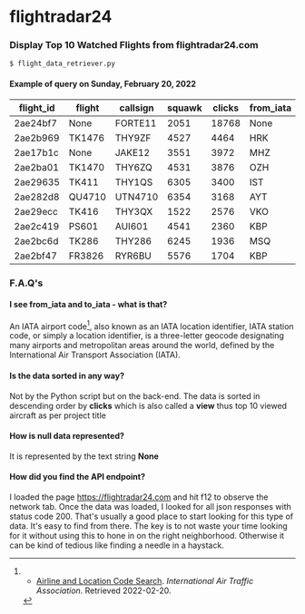 # flightradar24 #
### Display Top 10 Watched Flights from flightradar24.com
```
$ flight_data_retriever.py
```
#### Example of query on Sunday, February 20, 2022

| flight_id | flight | callsign | squawk | clicks | from_iata | from_city | to_iata | to_city |
| --------- | ------ | -------- | ------ | ------ | --------- | --------- | ------- | ------- |
2ae24bf7 | None | FORTE11 | 2051 | 18768 | None | None | None | None
2ae2b969 | TK1476 | THY9ZF | 4527 | 4464 | HRK | Kharkiv | IST | Istanbul
2ae17b1c | None | JAKE12 | 3551 | 3972 | MHZ | Mildenhall | None | None
2ae2ba01 | TK1470 | THY6ZQ | 4531 | 3876 | OZH | Zaporizhzhia | IST | Istanbul
2ae29635 | TK411 | THY1QS | 6305 | 3400 | IST | Istanbul | VKO | Moscow
2ae282d8 | QU4710 | UTN4710 | 6354 | 3168 | AYT | Antalya | KBP | Kyiv
2ae29ecc | TK416 | THY3QX | 1522 | 2576 | VKO | Moscow | IST | Istanbul
2ae2c419 | PS601 | AUI601 | 4541 | 2360 | KBP | Kyiv | GYD | Baku
2ae2bc6d | TK286 | THY286 | 6245 | 1936 | MSQ | Minsk | IST | Istanbul
2ae2bf47 | FR3826 | RYR6BU | 5576 | 1704 | KBP | Kyiv | NAP | Naples


### F.A.Q's
#### I see from_iata and to_iata - what is that?
An IATA airport code[^1], also known as an IATA location identifier, IATA station code, or simply a location identifier, is a three-letter geocode designating many airports and metropolitan areas around the world, defined by the International Air Transport Association (IATA).

#### Is the data sorted in any way?
Not by the Python script but on the back-end. The data is sorted in descending order by **clicks** which is also called a **view** thus top 10 viewed aircraft as per project title

#### How is null data represented?
It is represented by the text string **None**

#### How did you find the API endpoint?
I loaded the page https://flightradar24.com and hit f12 to observe the network tab. Once the data was loaded, I looked for all json responses with status code 200. That's usually a good place to start looking for this type of data. It's easy to find from there. The key is to not waste your time looking for it without using this to hone in on the right neighborhood. Otherwise it can be kind of tedious like finding a needle in a haystack.


[^1]: * [Airline and Location Code Search](https://www.iata.org/en/publications/directories/code-search/). _International Air Traffic Association_. Retrieved 2022-02-20.
